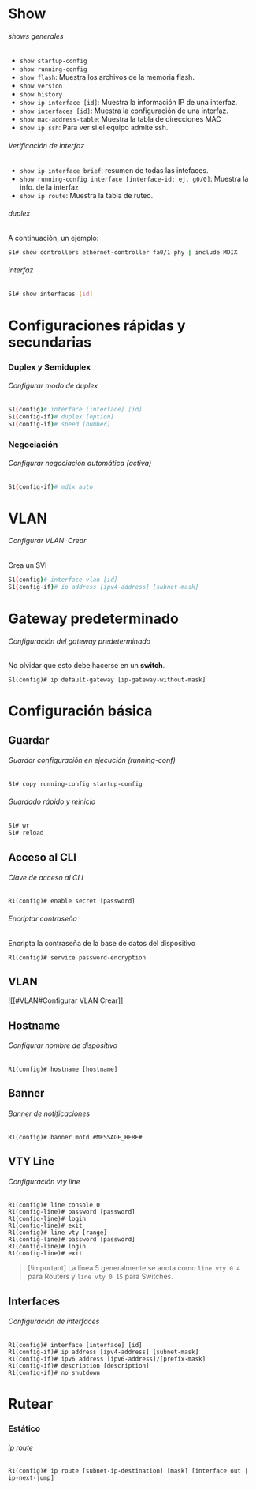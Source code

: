 # Show

###### shows generales

- `show startup-config`
- `show running-config`
- `show flash`: Muestra los archivos de la memoria flash.
- `show version`
- `show history`
- `show ip interface [id]`: Muestra la información IP de una interfaz.
- `show interfaces [id]`: Muestra la configuración de una interfaz.
- `show mac-address-table`: Muestra la tabla de direcciones MAC
- `show ip ssh`: Para ver si el equipo admite ssh.

###### Verificación de interfaz

- `show ip interface brief`: resumen de todas las intefaces.
- `show running-config interface [interface-id; ej. g0/0]`: Muestra la info. de la interfaz 
- `show ip route`: Muestra la tabla de ruteo.

###### duplex 

A continuación, un ejemplo:

```bash
S1# show controllers ethernet-controller fa0/1 phy | include MDIX
```

###### interfaz

```bash
S1# show interfaces [id]
```


# Configuraciones rápidas y secundarias

### Duplex y Semiduplex

###### Configurar modo de duplex

```bash
S1(config)# interface [interface] [id]
S1(config-if)# duplex [option]
S1(config-if)# speed [number]
```

### Negociación

###### Configurar negociación automática (activa)

```bash
S1(config-if)# mdix auto
```

# VLAN

###### Configurar VLAN: Crear

Crea un SVI

```bash
S1(config)# interface vlan [id]
S1(config-if)# ip address [ipv4-address] [subnet-mask]
```

# Gateway predeterminado

###### Configuración del gateway predeterminado

No olvidar que esto debe hacerse en un **switch**.

```cli
S1(config)# ip default-gateway [ip-gateway-without-mask]
```

# Configuración básica

## Guardar

###### Guardar configuración en ejecución (running-conf)

```bash
S1# copy running-config startup-config
```

###### Guardado rápido y reinicio

```bash
S1# wr
S1# reload
```

## Acceso al CLI

###### Clave de acceso al CLI

```cli
R1(config)# enable secret [password]
```

###### Encriptar contraseña

Encripta la contraseña de la base de datos del dispositivo

```cli
R1(config)# service password-encryption
```

## VLAN

![[#VLAN#Configurar VLAN Crear]]

## Hostname

###### Configurar nombre de dispositivo

```cli
R1(config)# hostname [hostname]
```

## Banner

###### Banner de notificaciones

```cli
R1(config)# banner motd #MESSAGE_HERE#
```

## VTY Line

###### Configuración vty line

```cli
R1(config)# line console 0
R1(config-line)# password [password]
R1(config-line)# login
R1(config-line)# exit
R1(config)# line vty [range]
R1(config-line)# password [password]
R1(config-line)# login
R1(config-line)# exit
```

> [!important] La línea 5 generalmente se anota como `line vty 0 4` para Routers y `line vty 0 15` para Switches.

## Interfaces

###### Configuración de interfaces

```cli
R1(config)# interface [interface] [id]
R1(config-if)# ip address [ipv4-address] [subnet-mask]
R1(config-if)# ipv6 address [ipv6-address]/[prefix-mask]
R1(config-if)# description [description]
R1(config-if)# no shutdown
```

# Rutear

### Estático

###### ip route

```cli
R1(config)# ip route [subnet-ip-destination] [mask] [interface out | ip-next-jump]
```
